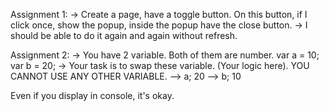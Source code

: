 Assignment 1:
-> Create a page, have a toggle button. On this button, if I click once, show the popup, inside the popup have the close button. -> I should be able to do it again and again without refresh.

Assignment 2:
-> You have 2 variable. Both of them are number. var a = 10; var b = 20; -> Your task is to swap these variable. (Your logic here). YOU CANNOT USE ANY OTHER VARIABLE. --> a; 20 --> b; 10

Even if you display in console, it's okay.
